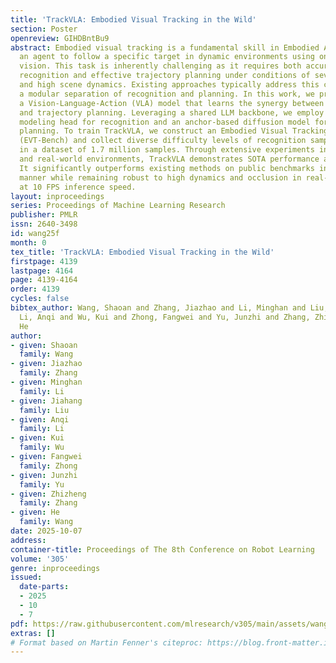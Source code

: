 ```yaml
---
title: 'TrackVLA: Embodied Visual Tracking in the Wild'
section: Poster
openreview: GIHDBntBu9
abstract: Embodied visual tracking is a fundamental skill in Embodied AI, enabling
  an agent to follow a specific target in dynamic environments using only egocentric
  vision. This task is inherently challenging as it requires both accurate target
  recognition and effective trajectory planning under conditions of severe occlusion
  and high scene dynamics. Existing approaches typically address this challenge through
  a modular separation of recognition and planning. In this work, we propose TrackVLA,
  a Vision-Language-Action (VLA) model that learns the synergy between object recognition
  and trajectory planning. Leveraging a shared LLM backbone, we employ a language
  modeling head for recognition and an anchor-based diffusion model for trajectory
  planning. To train TrackVLA, we construct an Embodied Visual Tracking Benchmark
  (EVT-Bench) and collect diverse difficulty levels of recognition samples, resulting
  in a dataset of 1.7 million samples. Through extensive experiments in both synthetic
  and real-world environments, TrackVLA demonstrates SOTA performance and strong generalizability.
  It significantly outperforms existing methods on public benchmarks in a zero-shot
  manner while remaining robust to high dynamics and occlusion in real-world scenarios
  at 10 FPS inference speed.
layout: inproceedings
series: Proceedings of Machine Learning Research
publisher: PMLR
issn: 2640-3498
id: wang25f
month: 0
tex_title: 'TrackVLA: Embodied Visual Tracking in the Wild'
firstpage: 4139
lastpage: 4164
page: 4139-4164
order: 4139
cycles: false
bibtex_author: Wang, Shaoan and Zhang, Jiazhao and Li, Minghan and Liu, Jiahang and
  Li, Anqi and Wu, Kui and Zhong, Fangwei and Yu, Junzhi and Zhang, Zhizheng and Wang,
  He
author:
- given: Shaoan
  family: Wang
- given: Jiazhao
  family: Zhang
- given: Minghan
  family: Li
- given: Jiahang
  family: Liu
- given: Anqi
  family: Li
- given: Kui
  family: Wu
- given: Fangwei
  family: Zhong
- given: Junzhi
  family: Yu
- given: Zhizheng
  family: Zhang
- given: He
  family: Wang
date: 2025-10-07
address:
container-title: Proceedings of The 8th Conference on Robot Learning
volume: '305'
genre: inproceedings
issued:
  date-parts:
  - 2025
  - 10
  - 7
pdf: https://raw.githubusercontent.com/mlresearch/v305/main/assets/wang25f/wang25f.pdf
extras: []
# Format based on Martin Fenner's citeproc: https://blog.front-matter.io/posts/citeproc-yaml-for-bibliographies/
---
```


